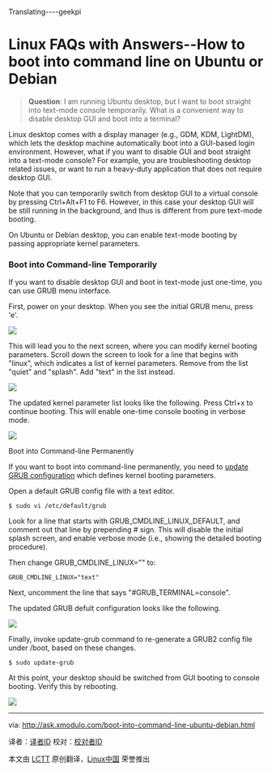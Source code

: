Translating----geekpi

Linux FAQs with Answers--How to boot into command line on Ubuntu or Debian
================================================================================
> **Question**: I am running Ubuntu desktop, but I want to boot straight into text-mode console temporarily. What is a convenient way to disable desktop GUI and boot into a terminal? 

Linux desktop comes with a display manager (e.g., GDM, KDM, LightDM), which lets the desktop machine automatically boot into a GUI-based login environment. However, what if you want to disable GUI and boot straight into a text-mode console? For example, you are troubleshooting desktop related issues, or want to run a heavy-duty application that does not require desktop GUI.

Note that you can temporarily switch from desktop GUI to a virtual console by pressing Ctrl+Alt+F1 to F6. However, in this case your desktop GUI will be still running in the background, and thus is different from pure text-mode booting.

On Ubuntu or Debian desktop, you can enable text-mode booting by passing appropriate kernel parameters.

### Boot into Command-line Temporarily ###

If you want to disable desktop GUI and boot in text-mode just one-time, you can use GRUB menu interface.

First, power on your desktop. When you see the initial GRUB menu, press 'e'.

![](https://farm8.staticflickr.com/7490/16112246542_bc1875a397_z.jpg)

This will lead you to the next screen, where you can modify kernel booting parameters. Scroll down the screen to look for a line that begins with "linux", which indicates a list of kernel parameters. Remove from the list "quiet" and "splash". Add "text" in the list instead.

![](https://farm8.staticflickr.com/7471/15493282603_8a70f70af2_z.jpg)

The updated kernel parameter list looks like the following. Press Ctrl+x to continue booting. This will enable one-time console booting in verbose mode.

![](https://farm8.staticflickr.com/7570/15925676530_b11af59243_z.jpg)

Boot into Command-line Permanently

If you want to boot into command-line permanently, you need to [update GRUB configuration][1] which defines kernel booting parameters.

Open a default GRUB config file with a text editor.

    $ sudo vi /etc/default/grub 

Look for a line that starts with GRUB_CMDLINE_LINUX_DEFAULT, and comment out that line by prepending # sign. This will disable the initial splash screen, and enable verbose mode (i.e., showing the detailed booting procedure).

Then change GRUB_CMDLINE_LINUX="" to:

    GRUB_CMDLINE_LINUX="text"

Next, uncomment the line that says "#GRUB_TERMINAL=console".

The updated GRUB defult configuration looks like the following.

![](https://farm9.staticflickr.com/8673/16107564442_9345d94491_b.jpg)

Finally, invoke update-grub command to re-generate a GRUB2 config file under /boot, based on these changes.

    $ sudo update-grub 

At this point, your desktop should be switched from GUI booting to console booting. Verify this by rebooting.

![](https://farm8.staticflickr.com/7518/16106378151_81ac6b5a49_b.jpg)

--------------------------------------------------------------------------------

via: http://ask.xmodulo.com/boot-into-command-line-ubuntu-debian.html

译者：[译者ID](https://github.com/译者ID)
校对：[校对者ID](https://github.com/校对者ID)

本文由 [LCTT](https://github.com/LCTT/TranslateProject) 原创翻译，[Linux中国](http://linux.cn/) 荣誉推出

[1]:http://xmodulo.com/add-kernel-boot-parameters-via-grub-linux.html